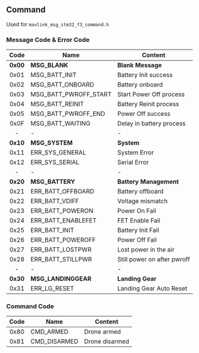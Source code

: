 ## Command

Used for `mavlink_msg_stm32_f3_command.h`

### Message Code & Error Code

|Code    |Name                  |Content                    |
|:-:     |-                     |-                          |
|**0x00**|**MSG_BLANK**         |**Blank Message**          |
|0x01    |MSG_BATT_INIT         |Battery Init success       |
|0x02    |MSG_BATT_ONBOARD      |Battery onboard            |
|0x03    |MSG_BATT_PWROFF_START |Start Power Off process    |
|0x04    |MSG_BATT_REINIT       |Battery Reinit process     |
|0x05    |MSG_BATT_PWROFF_END   |Power Off success          |
|0x0F    |MSG_BATT_WAITING      |Delay in battery process   |
|-       |-                     |-                          |
|**0x10**|**MSG_SYSTEM**        |**System**                 |
|0x11    |ERR_SYS_GENERAL       |System Error               |
|0x12    |ERR_SYS_SERIAL        |Serial Error               |
|-       |-                     |-                          |
|**0x20**|**MSG_BATTERY**       |**Battery Management**     |
|0x21    |ERR_BATT_OFFBOARD     |Battery offboard           |
|0x22    |ERR_BATT_VDIFF        |Voltage mismatch           |
|0x23    |ERR_BATT_POWERON      |Power On Fail              |
|0x24    |ERR_BATT_ENABLEFET    |FET Enable Fail            |
|0x25    |ERR_BATT_INIT         |Battery Init Fail          |
|0x26    |ERR_BATT_POWEROFF     |Power Off Fail             |
|0x27    |ERR_BATT_LOSTPWR      |Lost power in the air      |
|0x28    |ERR_BATT_STILLPWR     |Still power on after pwroff|
|-       |-                     |-                          |
|**0x30**|**MSG_LANDINGGEAR**   |**Landing Gear**           |
|0x31    |ERR_LG_RESET          |Landing Gear Auto Reset    |

### Command Code

|Code    |Name               |Content                   |
|:-:     |-                  |-                         |
|0x80    |CMD_ARMED          |Drone armed               |
|0x81    |CMD_DISARMED       |Drone disarmed            |